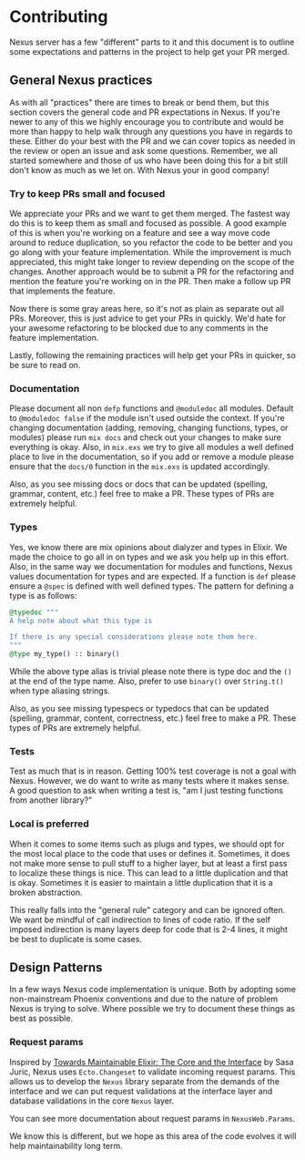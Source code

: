 # Contributing

Nexus server has a few "different" parts to it and this document is to outline
some expectations and patterns in the project to help get your PR merged.

## General Nexus practices

As with all "practices" there are times to break or bend them, but this section
covers the general code and PR expectations in Nexus. If you're newer to any of
this we highly encourage you to contribute and would be more than happy to help
walk through any questions you have in regards to these. Either do your best with
the PR and we can cover topics as needed in the review or open an issue and ask
some questions. Remember, we all started somewhere and those of us who have
been doing this for a bit still don't know as much as we let on. With Nexus your
in good company!

### Try to keep PRs small and focused

We appreciate your PRs and we want to get them merged. The fastest way do this
is to keep them as small and focused as possible. A good example of this is when
you're working on a feature and see a way move code around to reduce
duplication, so you refactor the code to be better and you go along with your
feature implementation. While the improvement is much appreciated, this might
take longer to review depending on the scope of the changes. Another approach
would be to submit a PR for the refactoring and mention the feature you're
working on in the PR. Then make a follow up PR that implements the feature.

Now there is some gray areas here, so it's not as plain as separate out all PRs.
Moreover, this is just advice to get your PRs in quickly. We'd hate for your
awesome refactoring to be blocked due to any comments in the feature
implementation.

Lastly, following the remaining practices will help get your PRs in quicker, so 
be sure to read on.

### Documentation

Please document all non `defp` functions and `@moduledoc` all modules. Default
to `@moduledoc false` if the module isn't used outside the context. If you're
changing documentation (adding, removing, changing functions, types, or modules)
please run `mix docs` and check out your changes to make sure everything is
okay. Also, in `mix.exs` we try to give all modules a well defined place to live
in the documentation, so if you add or remove a module please ensure that the
`docs/0` function in the `mix.exs` is updated accordingly.

Also, as you see missing docs or docs that can be updated (spelling, grammar,
content, etc.) feel free to make a PR. These types of PRs are extremely helpful.

### Types

Yes, we know there are mix opinions about dialyzer and types in Elixir. We made
the choice to go all in on types and we ask you help up in this effort. Also, in
the same way we documentation for modules and functions, Nexus values
documentation for types and are expected. If a function is `def` please ensure a
`@spec` is defined with well defined types. The pattern for defining a type is as
follows:

```elixir
@typedoc """
A help note about what this type is

If there is any special considerations please note them here.
"""
@type my_type() :: binary()
```

While the above type alias is trivial please note there is type doc and the `()`
at the end of the type name. Also, prefer to use `binary()` over `String.t()`
when type aliasing strings.

Also, as you see missing typespecs or typedocs that can be updated (spelling,
grammar, content, correctness, etc.) feel free to make a PR. These types of PRs
are extremely helpful.

### Tests

Test as much that is in reason. Getting 100% test coverage is not a goal with
Nexus. However, we do want to write as many tests where it makes sense. A good
question to ask when writing a test is, "am I just testing functions from
another library?"

### Local is preferred

When it comes to some items such as plugs and types, we should opt for the most
local place to the code that uses or defines it. Sometimes, it does not make
more sense to pull stuff to a higher layer, but at least a first pass to localize
these things is nice. This can lead to a little duplication and that is okay.
Sometimes it is easier to maintain a little duplication that it is a broken
abstraction.

This really falls into the "general rule" category and can be ignored often. We
want be mindful of call indirection to lines of code ratio. If the self imposed
indirection is many layers deep for code that is 2-4 lines, it might be best to
duplicate is some cases.

## Design Patterns

In a few ways Nexus code implementation is unique. Both by adopting some 
non-mainstream Phoenix conventions and due to the nature of problem Nexus is
trying to solve. Where possible we try to document these things as best as
possible.

### Request params

Inspired by [Towards Maintainable Elixir: The Core and the Interface](https://medium.com/very-big-things/towards-maintainable-elixir-the-core-and-the-interface-c267f0da43)
by Sasa Juric, Nexus uses `Ecto.Changeset` to validate incoming request params.
This allows us to develop the `Nexus` library separate from the demands of the
interface and we can put request validations at the interface layer and database
validations in the core `Nexus` layer.

You can see more documentation about request params in `NexusWeb.Params`.

We know this is different, but we hope as this area of the code evolves it will
help maintainability long term.
